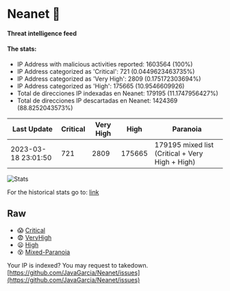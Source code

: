 # Neanet :hocho:
#### Threat intelligence feed
#### The stats:

- IP Address with malicious activities reported: 1603564 (100%)
- IP Address categorized as 'Critical':  721 (0.0449623463735%)
- IP Address categorized as 'Very High':  2809 (0.175172303694%)
- IP Address categorized as 'High':  175665 (10.9546609926)
- Total de direcciones IP indexadas en Neanet:  179195 (11.1747956427%)
- Total de direcciones IP descartadas en Neanet:  1424369 (88.8252043573%)

| Last Update | Critical | Very High | High | Paranoia |
| --- | --- | --- | --- | --- |
| 2023-03-18 23:01:50 | 721 | 2809 | 175665 | 179195 mixed list (Critical + Very High + High)|

![Stats](https://docs.google.com/spreadsheets/d/e/2PACX-1vSnaNMIXVabIpDJjufMlzH7poXnshF3mgd8Is1g9ytUEzVsP5my4Trn8f-xkoLLQ38xpL3HtmUexLo6/pubchart?oid=501124687&format=image)

For the historical stats go to: [link](/stats.csv)
## Raw
- :scream: [Critical](https://raw.githubusercontent.com/JavaGarcia/Neanet/master/blacklists/neanet_critical.txt)
- :fearful: [VeryHigh](https://raw.githubusercontent.com/JavaGarcia/Neanet/master/blacklists/neanet_veryHigh.txtt)
- :frowning: [High](https://raw.githubusercontent.com/JavaGarcia/Neanet/master/blacklists/neanet_high.txt)
- :dizzy_face: [Mixed-Paranoia](https://raw.githubusercontent.com/JavaGarcia/Neanet/master/blacklists/neanet_all.txt)


Your IP is indexed? You may request to takedown. [https://github.com/JavaGarcia/Neanet/issues](https://github.com/JavaGarcia/Neanet/issues)







































































































































































































































































































































































































































































































































































































































































































































































































































































































































































































































































































































































































































































































































































































































































































































































































































































































































































































































































































































































































































































































































































































































































































































































































































































































































































































































































































































































































































































































































































































































































































































































































































































































































































































































































































































































































































































































































































































































































































































































































































































































































































































































































































































































































































































































































































































































































































































































































































































































































































































































































































































































































































































































































































































































































































































































































































































































































































































































































































































































































































































































































































































































































































































































































































































































































































































































































































































































































































































































































































































































































































































































































































































































































































































































































































































































































































































































































































































































































































































































































































































































































































































































































































































































































































































































































































































































































































































































































































































































































































































































































































































































































































































































































































































































































































































































































































































































































































































































































































































































































































































































































































